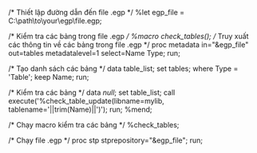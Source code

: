 /* Thiết lập đường dẫn đến file .egp */
%let egp_file = C:\path\to\your\egp\file.egp;

/* Kiểm tra các bảng trong file .egp */
%macro check_tables();
   /* Truy xuất các thông tin về các bảng trong file .egp */
   proc metadata in="&egp_file"
                 out=tables
                 metadatalevel=1
                 select=Name Type;
   run;
   
   /* Tạo danh sách các bảng */
   data table_list;
      set tables;
      where Type = 'Table';
      keep Name;
   run;
   
   /* Kiểm tra các bảng */
   data _null_;
      set table_list;
      call execute('%check_table_update(libname=mylib, tablename='||trim(Name)||')');
   run;
%mend;

/* Chạy macro kiểm tra các bảng */
%check_tables;

/* Chạy file .egp */
proc stp stprepository="&egp_file";
run;
